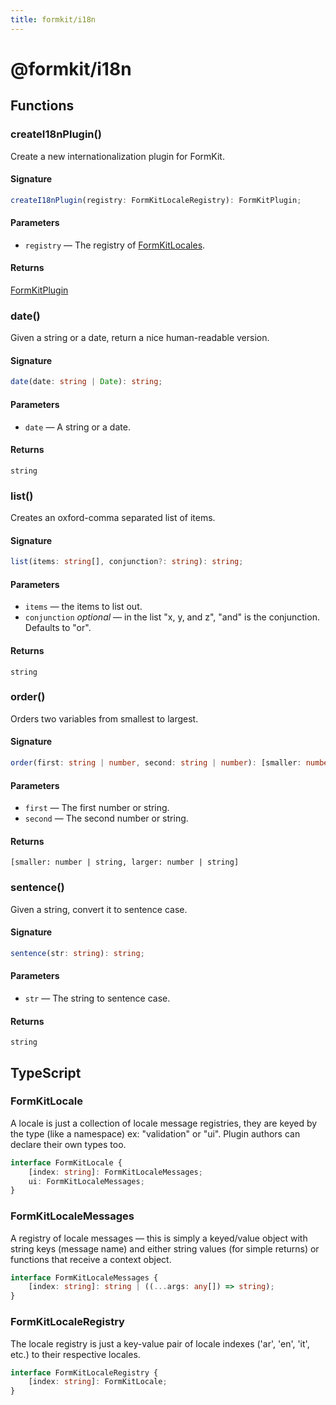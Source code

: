 ```yaml
---
title: formkit/i18n
---
```


# @formkit/i18n

<page-toc></page-toc>

## Functions

### createI18nPlugin()

Create a new internationalization plugin for FormKit.

#### Signature

```typescript
createI18nPlugin(registry: FormKitLocaleRegistry): FormKitPlugin;
```

#### Parameters

* `registry` — The registry of [FormKitLocales](/api-reference/formkit-i18n#formkitlocaleregistry).

#### Returns

[FormKitPlugin](/api-reference/formkit-core#formkitplugin)

### date()

Given a string or a date, return a nice human-readable version.

#### Signature

```typescript
date(date: string | Date): string;
```

#### Parameters

* `date` — A string or a date.

#### Returns

`string`

### list()

Creates an oxford-comma separated list of items.

#### Signature

```typescript
list(items: string[], conjunction?: string): string;
```

#### Parameters

* `items` — the items to list out.
* `conjunction` *optional* — in the list "x, y, and z", "and" is the conjunction. Defaults to "or".

#### Returns

`string`

### order()

Orders two variables from smallest to largest.

#### Signature

```typescript
order(first: string | number, second: string | number): [smaller: number | string, larger: number | string];
```

#### Parameters

* `first` — The first number or string.
* `second` — The second number or string.

#### Returns

`[smaller: number | string, larger: number | string]`

### sentence()

Given a string, convert it to sentence case.

#### Signature

```typescript
sentence(str: string): string;
```

#### Parameters

* `str` — The string to sentence case.

#### Returns

`string`

## TypeScript

### FormKitLocale

A locale is just a collection of locale message registries, they are keyed by the type (like a namespace) ex: "validation" or "ui". Plugin authors can declare their own types too.

```typescript
interface FormKitLocale {
    [index: string]: FormKitLocaleMessages;
    ui: FormKitLocaleMessages;
}
```

### FormKitLocaleMessages

A registry of locale messages — this is simply a keyed/value object with string keys (message name) and either string values (for simple returns) or functions that receive a context object.

```typescript
interface FormKitLocaleMessages {
    [index: string]: string | ((...args: any[]) => string);
}
```

### FormKitLocaleRegistry

The locale registry is just a key-value pair of locale indexes ('ar', 'en', 'it', etc.) to their respective locales.

```typescript
interface FormKitLocaleRegistry {
    [index: string]: FormKitLocale;
}
```